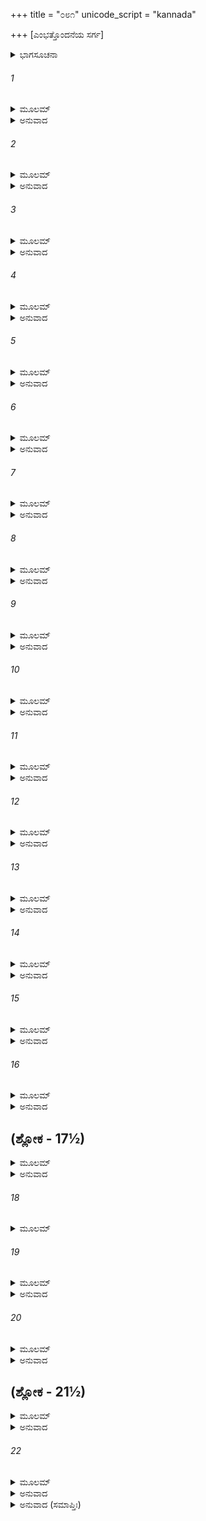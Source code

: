 +++
title = "೦೮೧"
unicode_script = "kannada"

+++
[ಎಂಭತ್ತೊಂದನೆಯ ಸರ್ಗ]



<details><summary>ಭಾಗಸೂಚನಾ</summary>

ಶುಕ್ರರ ಶಾಪದಿಂದ ಸಪರಿವಾರ ಸಹಿತ ದಂಡ ಮತ್ತು ಅವನ ರಾಜ್ಯದ ವಿನಾಶ
</details>

###### 1


<details><summary>ಮೂಲಮ್</summary>

ಸ ಮುಹೂರ್ತಾದುಪಶ್ರುತ್ಯ ದೇವರ್ಷಿರಮಿತಪ್ರಭಃ ।  
ಸ್ವಮಾಶ್ರಮಂ ಶಿಷ್ಯವೃತಃ ಕ್ಷುಧಾರ್ತಃ ಸಂನ್ಯವರ್ತತ ॥
</details>

<details><summary>ಅನುವಾದ</summary>

ಮುಹೂರ್ತಕಾಲ ಕಳೆದ ಬಳಿಕ ಶಿಷ್ಯನೊಬ್ಬನ ಬಾಯಿಂದ ಅರಜೆಯೊಡನೆ ದಂಡರಾಜನ ಬಲಾತ್ಕಾರದ ಮಾತನ್ನು ಕೇಳಿ, ಅಮಿತ ತೇಜಸ್ವೀ ಮಹರ್ಷಿಗಳು ಹಸಿವಿನಿಂದ ಪೀಡಿತರಾದ ಶುಕ್ರಾಚಾರ್ಯರು ಶಿಷ್ಯರೊಡನೆ ಆಶ್ರಮಕ್ಕೆ ಮರಳಿದರು.॥1॥
</details>

###### 2


<details><summary>ಮೂಲಮ್</summary>

ಸೋಽಪಶ್ಯದರಜಾಂ ದೀನಾಂ ರಜಸಾ ಸಮಭಿಪ್ಲುತಾಮ್ ।  
ಜ್ಯೋತ್ಸ್ನಾಮಿವ ಗ್ರಹಗ್ರಸ್ತಾಂ ಪ್ರತ್ಯೂಷೇ ನ ವಿರಾಜತೀಮ್ ॥
</details>

<details><summary>ಅನುವಾದ</summary>

ಅರಜಾ ದುಃಖಿತೆಯಾಗಿ ಅಳುತ್ತಿರುವಳು, ಆಕೆಯ ಶರೀರಕ್ಕೆ ಧೂಳು ಮೆತ್ತಿಕೊಂಡಿತ್ತು ಹಾಗೂ ಅವಳು ಪ್ರಾತಃಕಾಲದ ಚಂದ್ರನಂತೆ, ರಾಹುಗ್ರಸ್ತ ಚಂದ್ರನ ಶೋಭಾಹೀನ ಬೆಳದಿಂಗಳಿನಂತೆ ಇರುವವಳನ್ನು ನೋಡಿದರು.॥2॥
</details>

###### 3


<details><summary>ಮೂಲಮ್</summary>

ತಸ್ಯ ರೋಷಃ ಸಮಭವತ್ ಕ್ಷುಧಾರ್ತಸ್ಯ ವಿಶೇಷತಃ ।  
ನಿರ್ದಹನ್ನಿವ ಲೋಕಾಂಸ್ತ್ರೀನ್ ಶಿಷ್ಯಾಂಶ್ಚೈತದುವಾಚ ಹ ॥
</details>

<details><summary>ಅನುವಾದ</summary>

ಇದನ್ನು ನೋಡಿ, ವಿಶೇಷವಾಗಿ ಹಸಿವಿನಿಂದ ಪೀಡಿತರಾದ್ದರಿಂದ ಶುಕ್ರಾಚಾರ್ಯರ ಕೋಪ ಹೆಚ್ಚಾಯಿತು. ಮೂರು ಲೋಕಗಳನ್ನು ಸುಟ್ಟುಬಿಡುವರೋ ಎಂಬಂತೆ ಕಾಣುತ್ತಿದ್ದ ಅವರು ಶಿಷ್ಯರಲ್ಲಿ ಹೇಳಿದರು.॥3॥
</details>

###### 4


<details><summary>ಮೂಲಮ್</summary>

ಪಶ್ಯಧ್ವಂ ವಿಪರೀತಸ್ಯ ದಂಡಸ್ಯಾವಿದಿತಾತ್ಮನಃ ।  
ವಿಪತ್ತಿಂ ಘೋರಸಂಕಾಶಾಂ ಕ್ರುದ್ಧಾದಗ್ನಿಶಿಖಾಮಿವ ॥
</details>

<details><summary>ಅನುವಾದ</summary>

ಶಿಷ್ಯರೇ! ಶಾಸ್ತ್ರವಿಧಿಗೆ ವಿಪರೀತವಾಗಿ ಆಚರಿಸುವ ಅಜ್ಞಾನಿ ರಾಜ ದಂಡನಿಗೆ, ಕುಪಿತನಾದ ನನ್ನಿಂದಾಗಿ ಅಗ್ನಿಶಿಖೆಯಂತೆ ಹೇಗೆ ಘೋರ ವಿಪತ್ತು ಉಂಟಾದೀತೋ ನೋಡಿರಿ.॥4॥
</details>

###### 5


<details><summary>ಮೂಲಮ್</summary>

ಕ್ಷಯೋಽಸ್ಯ ದುರ್ಮತೇಃ ಪ್ರಾಪ್ತಃ ಸಾನುಗಸ್ಯ ದುರಾತ್ಮನಃ ।  
ಯಃ ಪ್ರದೀಪ್ತಾಂ ಹುತಾಶಸ್ಯ ಶಿಖಾಂ ವೈ ಸ್ಪ್ರಷ್ಟುಮರ್ಹತಿ ॥
</details>

<details><summary>ಅನುವಾದ</summary>

ಸೇವಕರ ಸಹಿತ ಈ ದುರ್ಬುದ್ಧಿ, ದುರಾತ್ಮಾ ರಾಜನ ವಿನಾಶದ ಸಮಯ ಬಂದಿದೆ. ಅವನು ಉರಿಯುವ ಬೆಂಕಿಯನ್ನು ಅಪ್ಪಿಕೊಳ್ಳಲು ಬಯಸುತ್ತಿದ್ದಾನೆ.॥5॥
</details>

###### 6


<details><summary>ಮೂಲಮ್</summary>

ಯಸ್ಮಾತ್ಸ ಕೃತವಾನ್ಪಾಪಮೀದೃಶಂಘೋರಸಂಹಿತಮ್ ।  
ತಸ್ಮಾತ್ಪ್ರಾಪ್ಸ್ಯತಿ ದುರ್ಮೇಧಾಃ ಫಲಂ ಪಾಪಸ್ಯ ಕರ್ಮಣಃ ॥
</details>

<details><summary>ಅನುವಾದ</summary>

ಆ ದುರ್ಬುದ್ಧಿಯು ಇಂತಹ ಘೋರ ಪಾಪ ಮಾಡಿರುವಾಗ ಅವನಿಗೆ ಈ ಪಾಪದ ಫಲ ಅವಶ್ಯ ದೊರಕುವುದು.॥6॥
</details>

###### 7


<details><summary>ಮೂಲಮ್</summary>

ಸಪ್ತರಾತ್ರೇಣ ರಾಜಾಸೌ ಸಪುತ್ರಬಲವಾಹನಃ ।  
ಪಾಪಕರ್ಮಸಮಾಚಾರೋ ವಧಂ ಪ್ರಾಪ್ಸ್ಯತಿ ದುರ್ಮತಿಃ ॥
</details>

<details><summary>ಅನುವಾದ</summary>

ಪಾಪಕರ್ಮವನ್ನು ಆಚರಿಸಿದ ಆ ದುಷ್ಟಬುದ್ಧಿ ರಾಜನು ಏಳು ರಾತ್ರೆಯೊಳಗೆ ಪುತ್ರ, ಸೈನ್ಯ, ವಾಹನಗಳೊಂದಿಗೆ ನಾಶವಾಗಿ ಹೋಗುವನು.॥7॥
</details>

###### 8


<details><summary>ಮೂಲಮ್</summary>

ಸಮಂತಾದ್ಯೋಜನಶತಂ ವಿಷಯಂ ಚಾಸ್ಯ ದುರ್ಮತೇಃ ।  
ಧಕ್ಷ್ಯತೇ ಪಾಂಸುವರ್ಷೇಣ ಮಹತಾ ಪಾಕಶಾಸನಃ ॥
</details>

<details><summary>ಅನುವಾದ</summary>

ದುರ್ಮತಿಯ ಈ ರಾಜನ ರಾಜ್ಯವನ್ನು ಎಲ್ಲ ಕಡೆಯಿಂದ ನೂರು ಯೋಜನ ಉದ್ದವಾದ ರಾಜ್ಯದ ಮೇಲೆ ಇಂದ್ರನು ಭಾರೀ ಧೂಳನ್ನು ಮಳೆಯಾಗಿ ಸುರಿಸಿ ನಾಶಮಾಡುವನು.॥8॥
</details>

###### 9


<details><summary>ಮೂಲಮ್</summary>

ಸರ್ವಸತ್ತ್ವಾನಿ ಯಾನೀಹ ಸ್ಥಾವರಾಣಿ ಚರಾಣಿ ಚ ।  
ಮಹತಾ ಪಾಂಸುವರ್ಷೇಣ ವಿಲಯಂ ಸರ್ವತೋಽಗಮನ್ ॥
</details>

<details><summary>ಅನುವಾದ</summary>

ಎಲ್ಲ ಪ್ರಕಾರದ ಸ್ಥಾವರ ಜಂಗಮ ಜೀವಿಗಳು ವಾಸಿಸುವಲ್ಲಿ ಈ ಭಾರೀ ಧೂಳಿನ ಮಳೆಯಿಂದಾಗಿ ಎಲ್ಲೆಡೆ ವಿಲೀನವಾಗುವವು.॥9॥
</details>

###### 10


<details><summary>ಮೂಲಮ್</summary>

ದಂಡಸ್ಯ ವಿಷಯೋ ಯಾವತ್ತಾವತ್ಸರ್ವಂ ಸಮುಚ್ಛ್ರಯಮ್ ।  
ಪಾಂಸುವರ್ಷಮಿವಾಲಕ್ಷ್ಯಂ ಸಪ್ತರಾತ್ರಂ ಭವಿಷ್ಯತಿ ॥
</details>

<details><summary>ಅನುವಾದ</summary>

ದಂಡನ ರಾಜ್ಯವಿರುವತನಿಕ ಅಲ್ಲಿಯ ಸಮಸ್ತ ಚರಾಚರ ಪ್ರಾಣಿಗಳು ಏಳು ರಾತ್ರಿಗಳವರೆಗೆ ಕೇವಲ ಧೂಳಿನ ಮಳೆಯಿಂದಾಗಿ ಅದೃಶ್ಯವಾಗಿ ಹೋಗುವುದು.॥10॥
</details>

###### 11


<details><summary>ಮೂಲಮ್</summary>

ಇತ್ಯುಕ್ತ್ವಾ ಕ್ರೋಧತಾಮ್ರಾಕ್ಷಸ್ತಮಾಶ್ರಮನಿವಾಸಿನಮ್ ।  
ಜನಂ ಜನಪದಾಂತೇಷು ಸ್ಥೀಯತಾಮಿತಿ ಚಾಬ್ರವೀತ್ ॥
</details>

<details><summary>ಅನುವಾದ</summary>

ಹೀಗೆ ಹೇಳಿ ಕ್ರೋಧ ತಾಮ್ರಾಕ್ಷರಾದ ಶುಕ್ರರು ಆ ಆಶ್ರಮದಲ್ಲಿ ವಾಸಿಸುವ ಜನರಲ್ಲಿ  - ದಂಡನ ರಾಜ್ಯದ ಸೀಮೆಯ ಹೊರಗಿನ ದೇಶದಲ್ಲಿ ಹೋಗಿ ವಾಸಿಸಿರಿ ಎಂದು ಹೇಳಿದರು.॥11॥
</details>

###### 12


<details><summary>ಮೂಲಮ್</summary>

ಶ್ರುತ್ವಾ ತೂಶನಸೋ ವಾಕ್ಯಂ ಸೋಽಶ್ರಮಾವಸಥೋ ಜನಃ ।  
ನಿಷ್ಕ್ರಾಂತೋ ವಿಷಯಾತ್ತಸ್ಮಾತ್ ಸ್ಥಾನಂ ಚಕ್ರೇಽಥ ಬಾಹ್ಯತಃ ॥
</details>

<details><summary>ಅನುವಾದ</summary>

ಶುಕ್ರಾಚಾರ್ಯರ ಮಾತನ್ನು ಕೇಳಿ ಆಶ್ರಮವಾಸಿಗಳು ಆ ರಾಜ್ಯದಿಂದ ಹೊರಟು, ಸೀಮೆಯ ಹೊರಗಿನ ರಾಜ್ಯದಲ್ಲಿ ವಾಸಿಸತೊಡಗಿದರು.॥12॥
</details>

###### 13


<details><summary>ಮೂಲಮ್</summary>

ಸ ತಥೋಕ್ತ್ವಾ ಮುನಿಜನಮರಜಾಮಿದಮಬ್ರವೀತ್ ।  
ಇಹೈವ ವಸ ದುರ್ಮೇಧೇ ಆಶ್ರಯೇ ಸುಸಮಾಹಿತಾ ॥
</details>

<details><summary>ಅನುವಾದ</summary>

ಆಶ್ರಮವಾಸಿಗಳಲ್ಲಿ ಹೀಗೆ ಹೇಳಿ ಶುಕ್ರಚಾರ್ಯರು ಅರಜೆಯಲ್ಲಿ - ಎಲೈ ಬುದ್ಧಿಗೆಟ್ಟವಳೇ! ನೀನು ಇಲ್ಲೇ ಇದೇ ಆಶ್ರಮದಲ್ಲಿ ಮನಸ್ಸನ್ನು ಪರಮಾತ್ಮನ ಧ್ಯಾನದಲ್ಲಿ ಏಕಾಗ್ರಗೊಳಿಸಿ ಇರು.॥13॥
</details>

###### 14


<details><summary>ಮೂಲಮ್</summary>

ಇದಂ ಯೋಜನಪರ್ಯಂತಂ ಸರಃ ಸುರುಚಿರಪ್ರಭಮ್ ।  
ಅರಜೇ ವಿಜ್ವರಾ ಭುಂಕ್ಷ್ವ ಕಾಲಶ್ಚಾತ್ರ ಪ್ರತೀಕ್ಷ್ಯತಾಮ್ ॥
</details>

<details><summary>ಅನುವಾದ</summary>

ಅರಜೆ! ಒಂದು ಯೋಜನ ಹರಡಿದ ಈ ಸುಂದರ ಸರೋವರವನ್ನು ನಿಶ್ಚಿಂತಳಾಗಿ ಉಪಯೋಗಿಸಿ, ಹಣ್ಣು-ಹಂಪಲುಗಳನ್ನು ತಿನ್ನುತ್ತಾ, ತನ್ನ ಅಪರಾಧದ ನಿವೃತ್ತಿಗಾಗಿ ಕಾಲವನ್ನು ಪ್ರತೀಕ್ಷೆ ಮಾಡುತ್ತಾ ಇರು.॥1.॥
</details>

###### 15


<details><summary>ಮೂಲಮ್</summary>

ತ್ವತ್ಸಮೀಪೇ ಚ ಯೇ ಸತ್ತ್ವಾ ವಾಸಮೇಷ್ಯಂತಿ ತಾಂ ನಿಶಾಮ್ ।  
ಅವಧ್ಯಾಃ ಪಾಂಸುವರ್ಷೇಣ ತೇ ಭವಿಷ್ಯಂತಿ ನಿತ್ಯದಾ ॥
</details>

<details><summary>ಅನುವಾದ</summary>

ಯಾವ ಜೀವಿಗಳು ನಿನ್ನ ಬಳಿಯಲ್ಲಿ ಇರುವವೋ ಅವು ಎಂದೂ ಧೂಳಿನ ಮಳೆಯಿಂದ ಸಾಯಲಾರರು. ಸದಾ ನಿನ್ನ ಸಂಗಡ ಇರುವವು.॥15॥
</details>

###### 16


<details><summary>ಮೂಲಮ್</summary>

ಶ್ರುತ್ವಾ ನಿಯೋಗಂ ಬ್ರಹ್ಮರ್ಷೇಃ ಸಾರಜಾ ಭಾರ್ಗವೀ ತದಾ ।  
ತಥೇತಿ ಪಿತರಂ ಪ್ರಾಹ ಭಾರ್ಗವಂ ಭೃಶದುಃಖಿತಾ ॥
</details>

<details><summary>ಅನುವಾದ</summary>

ಬ್ರಹ್ಮರ್ಷಿಯ ಈ ಆದೇಶವನ್ನು ಕೇಳಿ ಆ ಭೃಗುಕನ್ಯೆ ಅರಜೆಯು ಅತ್ಯಂತ ದುಃಖಿತಳಾಗಿದ್ದರೂ, ತನ್ನ ತಂದೆ ಭಾರ್ಗವರಲ್ಲಿ ಹಾಗೆಯೇ ಆಗಲೆಂದು ಹೇಳಿದಳು.॥16॥
</details>

## (ಶ್ಲೋಕ - 17½)


<details><summary>ಮೂಲಮ್</summary>

ಇತ್ಯುಕ್ತ್ವಾ ಭಾರ್ಗವೋ ವಾಸಮನ್ಯತ್ರ ಸಮಕಾರಯತ್ ।  
ತಚ್ಚ ರಾಜ್ಯಂ ನರೇಂದ್ರಸ್ಯ ಸಭೃತ್ಯಬಲವಾಹನಮ್ ॥  
ಸಪ್ತಾಹಾದ್ಭಸ್ಮಸಾದ್ಭೂತಂಯಥೋಕ್ತಂ ಬ್ರಹ್ಮವಾದಿನಾ ।
</details>

<details><summary>ಅನುವಾದ</summary>

ಹೀಗೆ ಹೇಳಿ ಶುಕ್ರಾಚಾರ್ಯರು ಬೇರೆ ರಾಜ್ಯಕ್ಕೆ ಹೋಗಿ ವಾಸಿಸಿದರು. ಆ ಬ್ರಹ್ಮವಾದೀಯ ಮಾತಿನಂತೆ ದಂಡಕರಾಜನ ರಾಜ್ಯ, ಸೇವಕ, ಸೈನ್ಯ, ವಾಹನಾದಿಗಳ ಸಹಿತ ಏಳು ದಿನಗಳಲ್ಲಿ ಭಸ್ಮದಂತೆ ಆಯಿತು.॥17½॥
</details>

###### 18


<details><summary>ಮೂಲಮ್</summary>

ತಸ್ಯಾಸೌ ದಂಡವಿಷಯೋ ವಿಂಧ್ಯಶೈವಲಯೋರ್ನೃಪ ॥
</details>

###### 19


<details><summary>ಮೂಲಮ್</summary>

ಶಪ್ತೋ ಬ್ರಹ್ಮರ್ಷಿಣಾ ತೇನ ವೈಧರ್ಮ್ಯೇ ಸಹಿತೇ ಕೃತೇ ।  
ತತಃ ಪ್ರಭೃತಿ ಕಾಕುತ್ಸ್ಥ ದಂಡಕಾರಣ್ಯಮುಚ್ಯತೇ ॥
</details>

<details><summary>ಅನುವಾದ</summary>

ನರೇಶ್ವರನೇ! ವಿಂಧ್ಯ ಮತ್ತು ಶೇವಲಗಿರಿಯ ಮಧ್ಯಭಾಗದಲ್ಲಿ ದಂಡಕನ ರಾಜ್ಯವಿತ್ತು. ಕಾಕುತ್ಸ್ಥನೇ! ಧರ್ಮಯುಗ ಕೃತಯುಗದಲ್ಲಿ ಧರ್ಮವಿರುದ್ಧ ಆಚರಣ ಮಾಡಿದಾಗ ಆ ಬ್ರಹ್ಮರ್ಷಿಯು ರಾಜ ಮತ್ತು ಅವನ ದೇಶಕ್ಕೆ ಶಾಪವನ್ನು ಕೊಟ್ಟರು. ಅಂದಿನಿಂದ ಆ ಭೂಭಾಗವು ದಂಡಕಾರಣ್ಯ ಎಂದು ಹೇಳಲ್ಪಟ್ಟಿತು.॥18-19॥
</details>

###### 20


<details><summary>ಮೂಲಮ್</summary>

ತಪಸ್ವಿನಃ ಸ್ಥಿತಾ ಹ್ಯತ್ರ ಜನಸ್ಥಾನಮತೋಽಭವತ್ ।  
ಏತತ್ತೇ ಸರ್ವಮಾಖ್ಯಾತಂ ಯನ್ಮಾಂ ಪೃಚ್ಛಸಿ ರಾಘವ ॥
</details>

<details><summary>ಅನುವಾದ</summary>

ಈ ಸ್ಥಾನದಲ್ಲಿ ತಪಸ್ವಿಗಳು ಬಂದು ನೆಲೆಸಿದರು; ಇದಕ್ಕಾಗಿ ಇದರ ಹೆಸರು ಜನಸ್ಥಾನವೆಂದಾಯಿತು. ರಘುನಂದನ! ನೀನು ಕೇಳಿದ ವಿಷಯವಾಗಿ ಎಲ್ಲವನ್ನು ನಾನು ತಿಳಿಸಿದ್ದೇನೆ.॥20॥
</details>

## (ಶ್ಲೋಕ - 21½)


<details><summary>ಮೂಲಮ್</summary>

ಸಂಧ್ಯಾಮುಪಾಸಿತುಂ ವೀರ ಸಮಯೋ ಹ್ಯತಿವರ್ತತೇ ।  
ಏತೇ ಮಹರ್ಷಯಃ ಸರ್ವೇ ಪೂರ್ಣಕುಂಭಾಃ ಸಮಂತತಃ ॥  
ಕೃತೋದಕಾ ನರವ್ಯಾಘ್ರ ಆದಿತ್ಯಂ ಪರ್ಯುಪಾಸತೇ ।
</details>

<details><summary>ಅನುವಾದ</summary>

ವೀರನೇ! ಈಗ ಸಂಧ್ಯೋಪಾಸನೆಯ ಸಮಯ ಮೀರಿ ಹೋಗುತ್ತಿದೆ. ಪುರುಷಸಿಂಹ! ಎಲ್ಲ ಕಡೆ ಮಹರ್ಷಿಗಳೆಲ್ಲ ಸ್ನಾನ ಮಾಡಿದ ಬಳಿಕ ತುಂಬಿದ ಕುಂಭಗಳನ್ನು ಎತ್ತಿಕೊಂಡು ಸೂರ್ಯನ ಉಪಾಸನೆ ಮಾಡುತ್ತಿದ್ದಾರೆ.॥21½॥
</details>

###### 22


<details><summary>ಮೂಲಮ್</summary>

ಸ ತೈರ್ಬ್ರಾಹ್ಮಣಮಭ್ಯಸ್ತಂ ಸಹಿತೈರ್ಬ್ರಹ್ಮವಿತ್ತಮೈಃ ।  
ರವಿರಸ್ತಂಗತೋ ರಾಮ ಗಚ್ಛೋದಕಮುಪಸ್ಪೃಶ ॥
</details>

<details><summary>ಅನುವಾದ</summary>

ಶ್ರೀರಾಮಾ ! ಶ್ರೇಷ್ಠರಾದ ಬ್ರಹ್ಮವಿದರು ಒಟ್ಟಿಗೆ ಕುಳಿತು ಪಠಿಸುತ್ತಿರುವ ಬ್ರಾಹ್ಮಣ ಮಂತ್ರಗಳನ್ನು ಕೇಳುತ್ತಾ ಸೂರ್ಯನು ಅಸ್ತಂಗತನಾಗುತ್ತಿದ್ದಾನೆ. ನೀನೂ ಹೋಗು, ಆಚಮನ ಸಂಧ್ಯಾದಿಗಳನ್ನು ಮಾಡು.॥22॥
</details>

<details><summary>ಅನುವಾದ (ಸಮಾಪ್ತಿಃ)</summary>

ಶ್ರೀವಾಲ್ಮೀಕಿ ವಿರಚಿತ ಆರ್ಷರಾಮಾಯಣ ಆದಿಕಾವ್ಯದ ಉತ್ತರ ಕಾಂಡದಲ್ಲಿ ಎಂಭತ್ತೊಂದನೆಯ ಸರ್ಗ ಪೂರ್ಣವಾಯಿತು. ॥81॥
</details>
